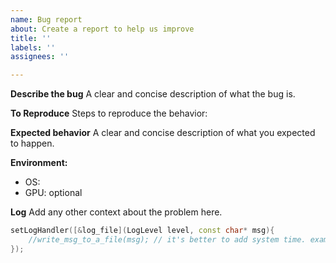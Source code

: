 ```yaml
---
name: Bug report
about: Create a report to help us improve
title: ''
labels: ''
assignees: ''

---
```


**Describe the bug**
A clear and concise description of what the bug is.

**To Reproduce**
Steps to reproduce the behavior:

**Expected behavior**
A clear and concise description of what you expected to happen.

**Environment:**
 - OS: 
 - GPU: optional

**Log**
Add any other context about the problem here.
```cpp
setLogHandler([&log_file](LogLevel level, const char* msg){
    //write_msg_to_a_file(msg); // it's better to add system time. example: https://github.com/wang-bin/mdk-examples/blob/master/GLFW/prettylog.h
});
```

